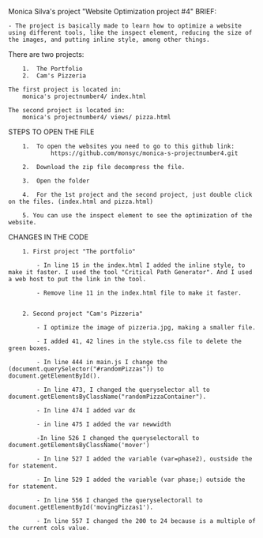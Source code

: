 Monica Silva's project "Website Optimization project #4"
BRIEF:

	- The project is basically made to learn how to optimize a website using different tools, like the inspect element, reducing the size of the images, and putting inline style, among other things. 


There are two projects:
		
		1.  The Portfolio
		2.  Cam's Pizzeria 

	The first project is located in:
		monica's projectnumber4/ index.html

	The second project is located in:
		monica's projectnumber4/ views/ pizza.html


STEPS TO OPEN THE FILE

		1.  To open the websites you need to go to this github link: 
				https://github.com/monsyc/monica-s-projectnumber4.git

		2. 	Download the zip file decompress the file.

		3. 	Open the folder

		4. 	For the 1st project and the second project, just double click on the files. (index.html and pizza.html)

		5. You can use the inspect element to see the optimization of the website. 



CHANGES IN THE CODE

		1. First project "The portfolio"

			- In line 15 in the index.html I added the inline style, to make it faster. I used the tool "Critical Path Generator". And I used a web host to put the link in the tool.  

			- Remove line 11 in the index.html file to make it faster.


		2. Second project "Cam's Pizzeria"

			- I optimize the image of pizzeria.jpg, making a smaller file. 			

			- I added 41, 42 lines in the style.css file to delete the green boxes. 

			- In line 444 in main.js I change the (document.querySelector("#randomPizzas")) to document.getElementById().

			- In line 473, I changed the queryselector all to document.getElementsByClassName("randomPizzaContainer").

			- In line 474 I added var dx

			- in line 475 I added the var newwidth

			-In line 526 I changed the queryselectorall to document.getElementsByClassName('mover')

			- In line 527 I added the variable (var=phase2), oustside the for statement.

			- In line 529 I added the variable (var phase;) outside the for statement.

			- In line 556 I changed the queryselectorall to document.getElementById('movingPizzas1').

			- In line 557 I changed the 200 to 24 because is a multiple of the current cols value. 

			

